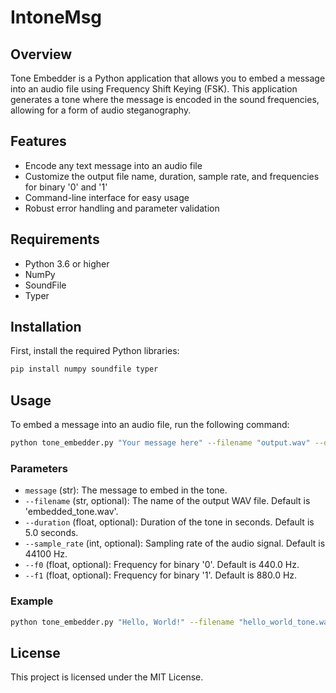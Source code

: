 # IntoneMsg

## Overview

Tone Embedder is a Python application that allows you to embed a message into an audio file using Frequency Shift Keying (FSK). This application generates a tone where the message is encoded in the sound frequencies, allowing for a form of audio steganography.

## Features

- Encode any text message into an audio file
- Customize the output file name, duration, sample rate, and frequencies for binary '0' and '1'
- Command-line interface for easy usage
- Robust error handling and parameter validation

## Requirements

- Python 3.6 or higher
- NumPy
- SoundFile
- Typer

## Installation

First, install the required Python libraries:

```sh
pip install numpy soundfile typer
```

## Usage

To embed a message into an audio file, run the following command:

```sh
python tone_embedder.py "Your message here" --filename "output.wav" --duration 10 --sample_rate 48000 --f0 500 --f1 1000
```

### Parameters

- `message` (str): The message to embed in the tone.
- `--filename` (str, optional): The name of the output WAV file. Default is 'embedded_tone.wav'.
- `--duration` (float, optional): Duration of the tone in seconds. Default is 5.0 seconds.
- `--sample_rate` (int, optional): Sampling rate of the audio signal. Default is 44100 Hz.
- `--f0` (float, optional): Frequency for binary '0'. Default is 440.0 Hz.
- `--f1` (float, optional): Frequency for binary '1'. Default is 880.0 Hz.

### Example

```sh
python tone_embedder.py "Hello, World!" --filename "hello_world_tone.wav" --duration 5 --sample_rate 44100 --f0 440 --f1 880
```

## License

This project is licensed under the MIT License.
